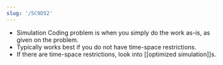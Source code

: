 ```yaml
---
slug: '/5C9D52'
---
```


- Simulation Coding problem is when you simply do the work as-is, as given on the problem.
- Typically works best if you do not have time-space restrictions.
- If there are time-space restrictions, look into [[optimized simulation]]s.
